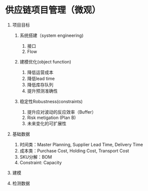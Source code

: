 # 供应链项目管理（微观）
1. 项目目标
    1. 系统搭建（system engineering)
        1. 接口
        2. Flow
    1. 建模优化(object function)
        1. 降低运营成本
        2. 降低lead time
        3. 降低库存队列
        4. 提升预测准确性

    2. 稳定性Robustness(constraints)
        1. 提升应对波动的反应效率（Buffer）
        2. Risk metigation (Plan B)
        3. 未来变化的可扩展性

2. 基础数据
    1. 时间类：Master Planning, Supplier Lead Time, Delivery Time
    2. 成本类：Purchase Cost, Holding Cost, Transport Cost
    3. SKU分解：BOM
    4. Constraint: Capacity
3. 建模
4. 检测数据